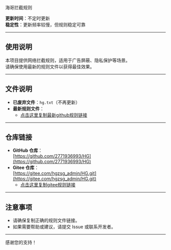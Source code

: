 海哥拦截规则

**更新时间**：不定时更新  
**稳定性**：更新频率较慢，但规则稳定可靠

---

## 使用说明
本项目提供网络拦截规则，适用于广告屏蔽、隐私保护等场景。  
请确保使用最新的规则文件以获得最佳效果。

---

## 文件说明
- **已废弃文件**：`hg.txt`（不再更新）
- **最新规则文件**：  
  - [点击这里复制最新github规则链接](https://raw.githubusercontent.com/2771936993/HG/main/hg1.txt)

---

## 仓库链接
- **GitHub 仓库**：  
  [https://github.com/2771936993/HG](https://github.com/2771936993/HG)  
- **Gitee 仓库**：  
  [https://gitee.com/hgzsg_admin/HG.git](https://gitee.com/hgzsg_admin/HG.git)  
  - [点击这里复制gitee规则链接](https://gitee.com/hgzsg_admin/HG/raw/main/hg1.txt)

---

## 注意事项
- 请确保复制正确的规则文件链接。
- 如果需要帮助或建议，请提交 Issue 或联系开发者。

---

感谢您的支持！
